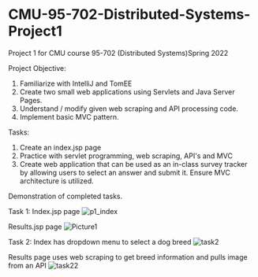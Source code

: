 # CMU-95-702-Distributed-Systems-Project1
Project 1 for CMU course 95-702 (Distributed Systems)Spring 2022

Project Objective:
1. Familiarize with IntelliJ and TomEE
2. Create two small web applications using Servlets and Java Server Pages.
3. Understand / modify given web scraping and API processing code.
4. Implement basic MVC pattern.

Tasks: 
1. Create an index.jsp page
2. Practice with servlet programming, web scraping, API's and MVC
3. Create web application that can be used as an in-class survey tracker by allowing users to select an answer and submit it. Ensure MVC architecture is utilized. 

Demonstration of completed tasks.

Task 1:
Index.jsp page
![p1_index](https://user-images.githubusercontent.com/114946651/193722146-48b9638d-8367-4303-a2db-d92c962c5056.png)

Results.jsp page
![Picture1](https://user-images.githubusercontent.com/114946651/193722224-6bcf377a-260a-4cb6-83af-d1da36f30bd6.png)


Task 2:
Index has dropdown menu to select a dog breed
![task2](https://user-images.githubusercontent.com/114946651/193723214-bc989eb8-a61f-4519-8bba-323b75af4d11.png)

Results page uses web scraping to get breed information and pulls image from an API
![task22](https://user-images.githubusercontent.com/114946651/193723275-e5505d2a-8fc9-4138-8d04-a4dce05e91f5.png)

